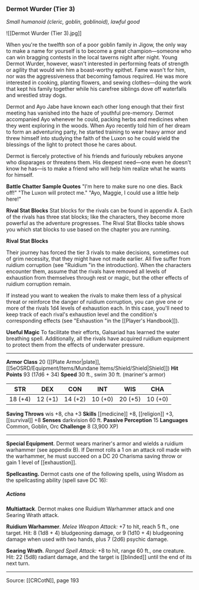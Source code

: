 ### Dermot Wurder (Tier 3)
_Small humanoid (cleric, goblin, goblinoid), lawful good_

![[Dermot Wurder (Tier 3).jpg]]

When you're the twelfth son of a poor goblin family in Jigow, the only way to make a name for yourself is to become a great champion—someone who can win bragging contests in the local taverns night after night. Young Dermot Wurder, however, wasn't interested in performing feats of strength or agility that would win him a boast-worthy epithet. Fame wasn't for him, nor was the aggressiveness that becoming famous required. He was more interested in cooking, planting flowers, and sewing clothes—doing the work that kept his family together while his carefree siblings dove off waterfalls and wrestled stray dogs.

Dermot and Ayo Jabe have known each other long enough that their first meeting has vanished into the haze of youthful pre-memory. Dermot accompanied Ayo whenever he could, packing herbs and medicines when they went exploring in the woods. When Ayo recently told him of her dream to form an adventuring party, he started training to wear heavy armor and threw himself into studying the faith of the Luxon so he could wield the blessings of the light to protect those he cares about.

Dermot is fiercely protective of his friends and furiously rebukes anyone who disparages or threatens them. His deepest need—one even he doesn't know he has—is to make a friend who will help him realize what he wants for himself.

**Battle Chatter Sample Quotes** "I'm here to make sure no one dies. Back off!" "The Luxon will protect me." "Ayo, Maggie, I could use a little help here!"



**Rival Stat Blocks** Stat blocks for the rivals can be found in appendix A. Each of the rivals has three stat blocks; like the characters, they become more powerful as the adventure progresses. The Rival Stat Blocks table shows you which stat blocks to use based on the chapter you are running.

**Rival Stat Blocks** 

Their journey has forced the tier 3 rivals to make decisions, sometimes out of grim necessity, that they might have not made earlier. All five suffer from ruidium corruption (see "Ruidium "in the introduction). When the characters encounter them, assume that the rivals have removed all levels of exhaustion from themselves through rest or magic, but the other effects of ruidium corruption remain.

If instead you want to weaken the rivals to make them less of a physical threat or reinforce the danger of ruidium corruption, you can give one or more of the rivals 1d4 levels of exhaustion each. In this case, you'll need to keep track of each rival's exhaustion level and the condition's corresponding effects (see "Exhaustion "in the [[Player's Handbook]]).

**Useful Magic** To facilitate their efforts, Galsariad has learned the water breathing spell. Additionally, all the rivals have acquired ruidium equipment to protect them from the effects of underwater pressure.







---

**Armor Class** 20 ([[Plate Armor|plate]], [[5eOSRD/Equipment/Items/Mundane Items/Shield/Shield|Shield]])
**Hit Points** 93 (17d6 + 34)
**Speed** 30 ft., swim 30 ft. (mariner's armor)

| STR     | DEX     | CON     | INT     | WIS     | CHA     |
|---------|---------|---------|---------|---------|---------|
| 18 (+4) | 12 (+1) | 14 (+2) | 10 (+0) | 20 (+5) | 10 (+0) |

**Saving Throws** wis +8, cha +3
**Skills** [[medicine]] +8, [[religion]] +3, [[survival]] +8
**Senses** darkvision 60 ft.
**Passive Perception** 15
**Languages** Common, Goblin, Orc
**Challenge** 8 (3,900 XP)

---

**Special Equipment**. Dermot wears mariner's armor and wields a ruidium warhammer (see appendix B). If Dermot rolls a 1 on an attack roll made with the warhammer, he must succeed on a DC 20 Charisma saving throw or gain 1 level of [[exhaustion]].

**Spellcasting.** Dermot casts one of the following spells, using Wisdom as the spellcasting ability (spell save DC 16):

##### Actions
**Multiattack**. Dermot makes one Ruidium Warhammer attack and one Searing Wrath attack.

**Ruidium Warhammer**. _Melee Weapon Attack:_ +7 to hit, reach 5 ft., one target. Hit: 8 (1d8 + 4) bludgeoning damage, or 9 (1d10 + 4) bludgeoning damage when used with two hands, plus 7 (2d6) psychic damage.

**Searing Wrath**. _Ranged Spell Attack:_ +8 to hit, range 60 ft., one creature. Hit: 22 (5d8) radiant damage, and the target is [[blinded]] until the end of its next turn.


---

Source: [[CRCotN]], page 193